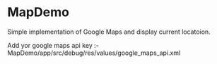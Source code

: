 # MapDemo
Simple implementation of Google Maps and display current locatoion. 

Add yor google maps api key :- MapDemo/app/src/debug/res/values/google_maps_api.xml
